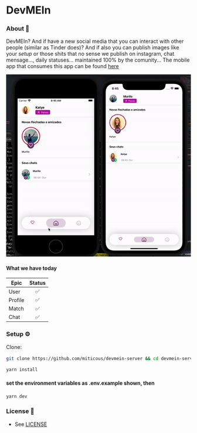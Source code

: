 # DevMEIn

### About 📖

DevMEIn? And if have a new social media that you can interact with other people (similar as Tinder does)? And if also you can publish images like
your *setup* or those shits that no sense we publish on instagram, chat mensage..., daily statuses...
  maintained 100% by the comunity... The mobile app that consumes this app can be found [here](https://github.com/miticous/devmein-server)


![App](/docs/images/example.gif)


#### What we have today
| Epic                                                       | Status                                                                                                                                                                                       |
| -------------------------------------------------------- | :---------------------------------------------------------------------------------------------------------------------------------------------------------------------------------------------: |
|  User                                                       |          ✅                 |
|  Profile                                                    |          ✅                 |
|  Match                                                      |          ✅                 |
|  Chat                                                       |          ✅                 |

### Setup ⚙️

Clone:

```sh
git clone https://github.com/miticous/devmein-server && cd devmein-server
```
```sh
yarn install
```
#### set the environment variables as .env.example shown, then
```sh
yarn dev
```

### License 📓

- See [LICENSE](/LICENSE)
